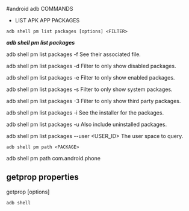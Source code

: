 #android adb COMMANDS

- LIST APK APP PACKAGES
````
adb shell pm list packages [options] <FILTER>
````
***adb shell pm list packages***
<!-- pagebreak -->
adb shell pm list packages -f See their associated file.
<!-- pagebreak -->
adb shell pm list packages -d Filter to only show disabled packages.
<!-- pagebreak -->
adb shell pm list packages -e Filter to only show enabled packages.
<!-- pagebreak -->
adb shell pm list packages -s Filter to only show system packages.
<!-- pagebreak -->
adb shell pm list packages -3 Filter to only show third party packages.
<!-- pagebreak -->
adb shell pm list packages -i See the installer for the packages.
<!-- pagebreak -->
adb shell pm list packages -u Also include uninstalled packages.
<!-- pagebreak -->
adb shell pm list packages --user <USER_ID> The user space to query.



````
adb shell pm path <PACKAGE>
````
adb shell pm path com.android.phone

## getprop properties

getprop [options]

````
adb shell
````
